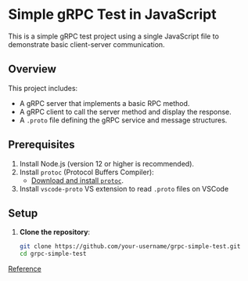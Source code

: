 # Simple gRPC Test in JavaScript

This is a simple gRPC test project using a single JavaScript file to demonstrate basic client-server communication.

## Overview

This project includes:

- A gRPC server that implements a basic RPC method.
- A gRPC client to call the server method and display the response.
- A `.proto` file defining the gRPC service and message structures.

## Prerequisites

1. Install Node.js (version 12 or higher is recommended).
2. Install `protoc` (Protocol Buffers Compiler):
   - [Download and install `protoc`](https://grpc.io/docs/protoc-installation/).
3. Install `vscode-proto` VS extension to read `.proto` files on VSCode

## Setup

1. **Clone the repository**:
   ```bash
   git clone https://github.com/your-username/grpc-simple-test.git
   cd grpc-simple-test


[Reference](https://www.youtube.com/watch?v=Yw4rkaTc0f8&ab_channel=HusseinNasser) 
